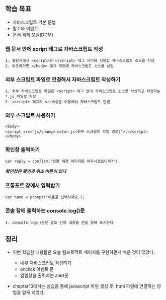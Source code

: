 ## 학습 목표
+ 자바스크립트 기본 문법
+ 함수와 이벤트
+ 문서 객체 모델(DOM)

### 웹 문서 안에 script 태그로 자바스크립트 작성

```
1. 웹문서에서 <script>와 </script> 태그 사이에 시행할 자바스크립트 소스를 작성
2. 되도록이면 </body> 태그 직전에 자바스크립트 소스를 삽입
```

### 외부 스크립트 파일로 연결해서 자바스크립트 작성하기

```
1. 외부 자바스크립트 파일은 <script> 태그 없이 자바스크립트 소스만 작성하고 확장자는 *.js 파일로 저장
2. <script> 태그의 src속성을 이용해서 자바스크립트 연결
```

### 외부 스크립트 사용하기

```
<body>
<script src="js/change-color.js(외부 스크립트 파일 경로)">.</script>
</body>
```

### 확인창 출력하기

```
var reply = confirm("정말 배경 이미지를 바꾸시겠습니까?")
```
***확인창은 확인과 취소 버튼이 있다***

### 프롬포트 창에서 입력받기

```
var name = prompt("이름을 입력하세요.);
```

### 콘솔 창에 출력하는 console.log()문

```
1. console.log()문은 괄호 안의 내용을 콘솔 창에 표시한다
```

## 정리

+ 이번 학습한 내용들은 오늘 팀프로젝트 페이지를 구현하면서 배운 것이 많았다.
  + 내부 자바스크립트 작성하기
  + onclick 이벤트 문
  + 알림창을 출력하는 alert문

+ chapter13에서는 실습을 통해 javascript 파일 생성 후, html 파일에 연결하는 방법을 알게 되었다.
  
